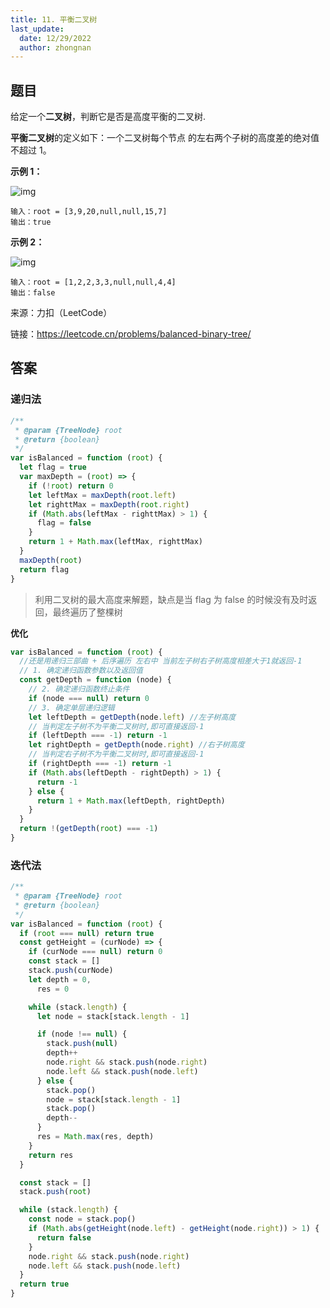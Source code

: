 ```yaml
---
title: 11. 平衡二叉树
last_update:
  date: 12/29/2022
  author: zhongnan
---
```


## 题目

给定一个**二叉树**，判断它是否是高度平衡的二叉树.

**平衡二叉树**的定义如下：一个二叉树每个节点 的左右两个子树的高度差的绝对值不超过 1。

**示例 1：**

![img](https://assets.leetcode.com/uploads/2020/10/06/balance_1.jpg)

```
输入：root = [3,9,20,null,null,15,7]
输出：true
```

**示例 2：**

![img](https://assets.leetcode.com/uploads/2020/10/06/balance_2.jpg)

```
输入：root = [1,2,2,3,3,null,null,4,4]
输出：false
```

来源：力扣（LeetCode）

链接：https://leetcode.cn/problems/balanced-binary-tree/

## 答案

### 递归法

```js
/**
 * @param {TreeNode} root
 * @return {boolean}
 */
var isBalanced = function (root) {
  let flag = true
  var maxDepth = (root) => {
    if (!root) return 0
    let leftMax = maxDepth(root.left)
    let righttMax = maxDepth(root.right)
    if (Math.abs(leftMax - righttMax) > 1) {
      flag = false
    }
    return 1 + Math.max(leftMax, righttMax)
  }
  maxDepth(root)
  return flag
}
```

> 利用二叉树的最大高度来解题，缺点是当 flag 为 false 的时候没有及时返回，最终遍历了整棵树

**优化**

```js
var isBalanced = function (root) {
  //还是用递归三部曲 + 后序遍历 左右中 当前左子树右子树高度相差大于1就返回-1
  // 1. 确定递归函数参数以及返回值
  const getDepth = function (node) {
    // 2. 确定递归函数终止条件
    if (node === null) return 0
    // 3. 确定单层递归逻辑
    let leftDepth = getDepth(node.left) //左子树高度
    // 当判定左子树不为平衡二叉树时,即可直接返回-1
    if (leftDepth === -1) return -1
    let rightDepth = getDepth(node.right) //右子树高度
    // 当判定右子树不为平衡二叉树时,即可直接返回-1
    if (rightDepth === -1) return -1
    if (Math.abs(leftDepth - rightDepth) > 1) {
      return -1
    } else {
      return 1 + Math.max(leftDepth, rightDepth)
    }
  }
  return !(getDepth(root) === -1)
}
```

### 迭代法

```js
/**
 * @param {TreeNode} root
 * @return {boolean}
 */
var isBalanced = function (root) {
  if (root === null) return true
  const getHeight = (curNode) => {
    if (curNode === null) return 0
    const stack = []
    stack.push(curNode)
    let depth = 0,
      res = 0

    while (stack.length) {
      let node = stack[stack.length - 1]

      if (node !== null) {
        stack.push(null)
        depth++
        node.right && stack.push(node.right)
        node.left && stack.push(node.left)
      } else {
        stack.pop()
        node = stack[stack.length - 1]
        stack.pop()
        depth--
      }
      res = Math.max(res, depth)
    }
    return res
  }

  const stack = []
  stack.push(root)

  while (stack.length) {
    const node = stack.pop()
    if (Math.abs(getHeight(node.left) - getHeight(node.right)) > 1) {
      return false
    }
    node.right && stack.push(node.right)
    node.left && stack.push(node.left)
  }
  return true
}
```
